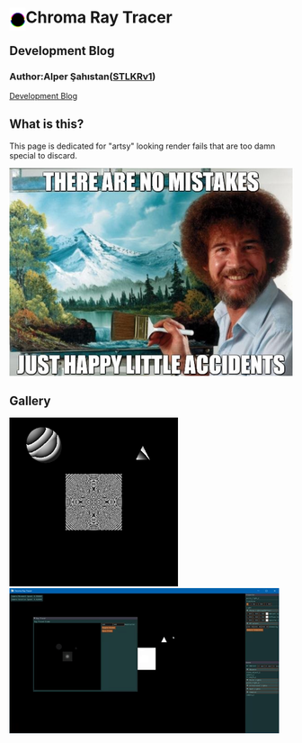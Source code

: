 #  Chroma Ray Tracer <img align="left" src= "resources/logo_solo.png" height="40">
## Development Blog 
### Author:Alper Şahıstan([STLKRv1](https://github.com/STLKRv1))  
[Development Blog](README.md)
 ## What is this? 
   
 This page is dedicated for "artsy" looking render fails that are too damn special to discard.  
 <p align="center">
<img src= "resources/bob.jpg" >
 </p>  
 
 ## Gallery 
   
<img src= "resources/fail3.png" width = "300" > <img src= "resources/light_bug.gif" >  
 
